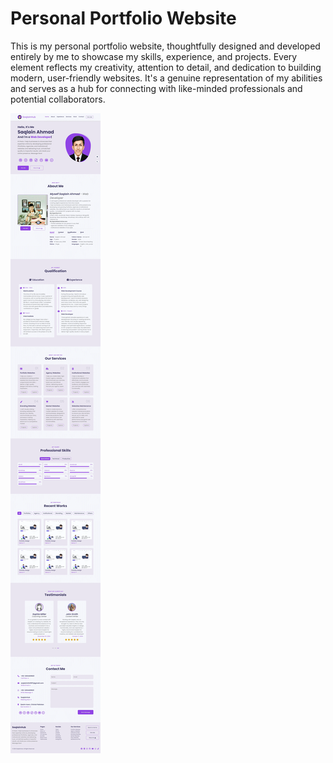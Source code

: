 # Personal Portfolio Website

This is my personal portfolio website, thoughtfully designed and developed entirely by me to showcase my skills, experience, and projects. Every element reflects my creativity, attention to detail, and dedication to building modern, user-friendly websites. It's a genuine representation of my abilities and serves as a hub for connecting with like-minded professionals and potential collaborators.

![Portfolio Image](work-2.webp)
